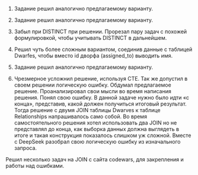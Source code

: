 1. Задание решил аналогично предлагаемому варианту.

2. Задание решил аналогично предлагаемому варианту. 

3. Забыл при DISTINCT при решении. Прорезал пару задач с похожей формулировкой, чтобы учитывать DISTINCT в дальнейшем. 

4. Решил чуть более сложным вариантом, соединив данные с таблицей Dwarfes, чтобы вместо id дворфа (assigned_to) выводить имя.

5. Задание решил аналогично предлагаемому варианту. 

6. Чрезмерное усложнил решение, используя CTE. Так же допустил в своем решении логическую ошибку. 
Обдумал предлагаемое решение. Проанализировал свои мысли во время написания решения. Понял свою ошибку. В данной задаче нужно было идти «с конца», представив, какой должен получиться итоговый результат. Тогда решение с двумя JOIN таблицы Dwarves к таблице Relationships напрашивалось само собой. Во время самостоятельного решения хотел использовать два JOIN но не представлял до конца, как выборка данных должна выглядеть в итоге и такая конструкция показалось слишком уж сложной. 
Вместе с DeepSeek разобрал свою логическую ошибку из изначального запроса.  

Решил несколько задач на JOIN с сайта codewars, для закрепления и работы над ошибками.